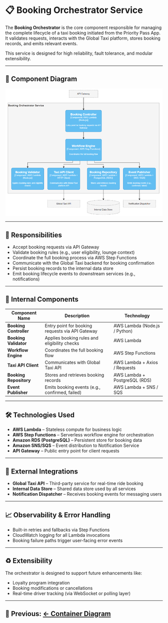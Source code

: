 # 📋 Booking Orchestrator Service

The **Booking Orchestrator** is the core component responsible for managing the complete lifecycle of a taxi booking initiated from the Priority Pass App. It validates requests, interacts with the Global Taxi platform, stores booking records, and emits relevant events.

This service is designed for high reliability, fault tolerance, and modular extensibility.

---

## 🔹 Component Diagram

![Component Diagram](./component-booking-orchestrator.png)

---

## 🔧 Responsibilities

- Accept booking requests via API Gateway
- Validate booking rules (e.g., user eligibility, lounge context)
- Coordinate the full booking process via AWS Step Functions
- Communicate with the Global Taxi backend for booking confirmation
- Persist booking records to the internal data store
- Emit booking lifecycle events to downstream services (e.g., notifications)

---

## 🧩 Internal Components

| **Component Name**         | **Description**                                  | **Technology**                     |
|----------------------------|--------------------------------------------------|------------------------------------|
| **Booking Controller**     | Entry point for booking requests via API Gateway | AWS Lambda (Node.js / Python)      |
| **Booking Validator**      | Applies booking rules and eligibility checks     | AWS Lambda                         |
| **Workflow Engine**        | Coordinates the full booking flow                | AWS Step Functions                 |
| **Taxi API Client**        | Communicates with Global Taxi API                | AWS Lambda + Axios / Requests      |
| **Booking Repository**     | Stores and retrieves booking records             | AWS Lambda + PostgreSQL (RDS)      |
| **Event Publisher**        | Emits booking events (e.g., confirmed, failed)   | AWS Lambda + SNS / SQS             |

---

## 🛠️ Technologies Used

- **AWS Lambda** – Stateless compute for business logic
- **AWS Step Functions** – Serverless workflow engine for orchestration
- **Amazon RDS (PostgreSQL)** – Persistent store for booking data
- **Amazon SNS/SQS** – Event distribution to Notification Service
- **API Gateway** – Public entry point for client requests

---

## 🔗 External Integrations

- **Global Taxi API** – Third-party service for real-time ride booking
- **Internal Data Store** – Shared data store used by all services
- **Notification Dispatcher** – Receives booking events for messaging users

---

## 📈 Observability & Error Handling

- Built-in retries and fallbacks via Step Functions
- CloudWatch logging for all Lambda invocations
- Booking failure paths trigger user-facing error events

---

## ♻️ Extensibility

The orchestrator is designed to support future enhancements like:
- Loyalty program integration
- Booking modifications or cancellations
- Real-time driver tracking (via WebSocket or polling layer)

---

## 🔗 Previous: [← Container Diagram](../container/README.md)
